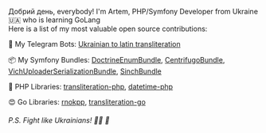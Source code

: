 Добрий день, everybody! I'm Artem, PHP/Symfony Developer from Ukraine 🇺🇦 who is learning GoLang  
Here is a list of my most valuable open source contributions:

🤖 My Telegram Bots:
[Ukrainian to latin transliteration](https://t.me/transliteration_ua_bot)

📦 My Symfony Bundles:
[DoctrineEnumBundle](https://github.com/fre5h/DoctrineEnumBundle),
[CentrifugoBundle](https://github.com/fre5h/CentrifugoBundle),
[VichUploaderSerializationBundle](https://github.com/fre5h/VichUploaderSerializationBundle),
[SinchBundle](https://github.com/fre5h/SinchBundle) 

🐘 PHP Libraries:
[transliteration-php](https://github.com/fre5h/transliteration-php),
[datetime-php](https://github.com/fre5h/datetime-php)

😍 Go Libraries:
[rnokpp](https://github.com/fre5h/rnokpp),
[transliteration-go](https://github.com/fre5h/transliteration-go)

###### P.S. Fight like Ukrainians! 💙💛 💪
